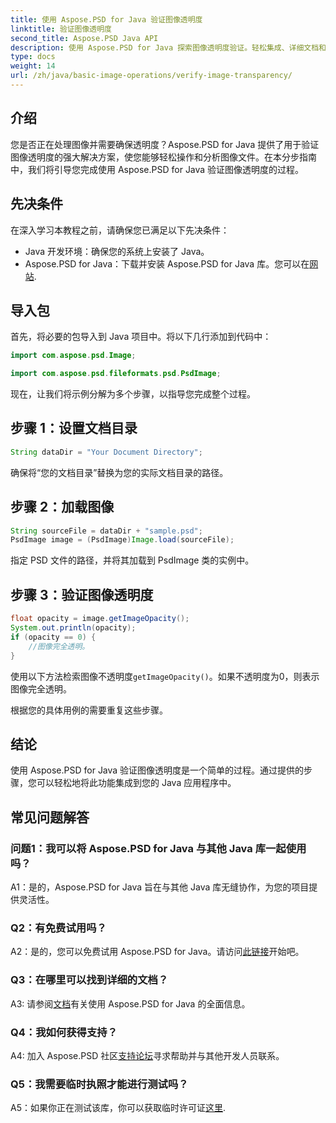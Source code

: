 ```yaml
---
title: 使用 Aspose.PSD for Java 验证图像透明度
linktitle: 验证图像透明度
second_title: Aspose.PSD Java API
description: 使用 Aspose.PSD for Java 探索图像透明度验证。轻松集成、详细文档和出色的社区支持。
type: docs
weight: 14
url: /zh/java/basic-image-operations/verify-image-transparency/
---
```

## 介绍

您是否正在处理图像并需要确保透明度？Aspose.PSD for Java 提供了用于验证图像透明度的强大解决方案，使您能够轻松操作和分析图像文件。在本分步指南中，我们将引导您完成使用 Aspose.PSD for Java 验证图像透明度的过程。

## 先决条件

在深入学习本教程之前，请确保您已满足以下先决条件：

- Java 开发环境：确保您的系统上安装了 Java。
-  Aspose.PSD for Java：下载并安装 Aspose.PSD for Java 库。您可以在[网站](https://releases.aspose.com/psd/java/).

## 导入包

首先，将必要的包导入到 Java 项目中。将以下几行添加到代码中：

```java
import com.aspose.psd.Image;

import com.aspose.psd.fileformats.psd.PsdImage;
```

现在，让我们将示例分解为多个步骤，以指导您完成整个过程。

## 步骤 1：设置文档目录

```java
String dataDir = "Your Document Directory";
```

确保将“您的文档目录”替换为您的实际文档目录的路径。

## 步骤 2：加载图像

```java
String sourceFile = dataDir + "sample.psd";
PsdImage image = (PsdImage)Image.load(sourceFile);
```

指定 PSD 文件的路径，并将其加载到 PsdImage 类的实例中。

## 步骤 3：验证图像透明度

```java
float opacity = image.getImageOpacity();
System.out.println(opacity);
if (opacity == 0) {
    //图像完全透明。
}
```

使用以下方法检索图像不透明度`getImageOpacity()`。如果不透明度为0，则表示图像完全透明。

根据您的具体用例的需要重复这些步骤。

## 结论

使用 Aspose.PSD for Java 验证图像透明度是一个简单的过程。通过提供的步骤，您可以轻松地将此功能集成到您的 Java 应用程序中。

## 常见问题解答

### 问题1：我可以将 Aspose.PSD for Java 与其他 Java 库一起使用吗？

A1：是的，Aspose.PSD for Java 旨在与其他 Java 库无缝协作，为您的项目提供灵活性。

### Q2：有免费试用吗？

 A2：是的，您可以免费试用 Aspose.PSD for Java。请访问[此链接](https://releases.aspose.com/)开始吧。

### Q3：在哪里可以找到详细的文档？

 A3: 请参阅[文档](https://reference.aspose.com/psd/java/)有关使用 Aspose.PSD for Java 的全面信息。

### Q4：我如何获得支持？

 A4: 加入 Aspose.PSD 社区[支持论坛](https://forum.aspose.com/c/psd/34)寻求帮助并与其他开发人员联系。

### Q5：我需要临时执照才能进行测试吗？

 A5：如果你正在测试该库，你可以获取临时许可证[这里](https://purchase.aspose.com/temporary-license/).